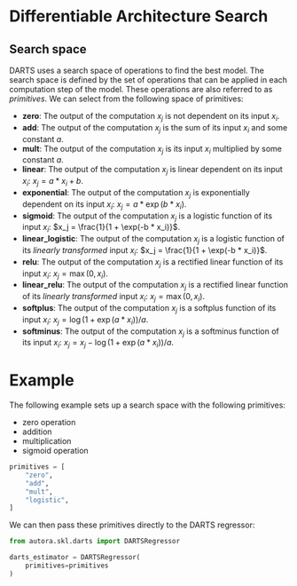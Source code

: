 # Differentiable Architecture Search

## Search space

DARTS uses a search space of operations to find the best model. The search space is defined by the set of operations that can be applied in each computation step of the model. These operations are also referred to as *primitives*. We can select from the following space of primitives:

- **zero**: The output of the computation $x_j$ is not dependent on its input $x_i$.
- **add**: The output of the computation $x_j$ is the sum of its input $x_i$ and some constant $a$.
- **mult**: The output of the computation $x_j$ is its input $x_i$ multiplied by some constant $a$.
- **linear**: The output of the computation $x_j$ is linear dependent on its input $x_i$: $x_j = a * x_i + b$.
- **exponential**: The output of the computation $x_j$ is exponentially dependent on its input $x_i$: $x_j = a * \exp(b * x_i)$.
- **sigmoid**: The output of the computation $x_j$ is a logistic function of its input $x_i$: $x_j = \frac{1}{1 + \exp(-b * x_i)}$.
- **linear_logistic**: The output of the computation $x_j$ is a logistic function of its *linearly transformed* input $x_i$: $x_j = \frac{1}{1 + \exp(-b * x_i)}$.
- **relu**: The output of the computation $x_j$ is a rectified linear function of its input $x_i$: $x_j = \max(0, x_i)$.
- **linear_relu**: The output of the computation $x_j$ is a rectified linear function of its *linearly transformed* input $x_i$: $x_j = \max(0, x_i)$.
- **softplus**: The output of the computation $x_j$ is a softplus function of its input $x_i$: $x_j = \log(1 + \exp(a * x_i)) / a$.
- **softminus**: The output of the computation $x_j$ is a softminus function of its input $x_i$: $x_j = x_j - \log(1 + \exp(a * x_i)) / a$.

# Example

The following example sets up a search space with the following primitives:
- zero operation
- addition
- multiplication
- sigmoid operation

```python
primitives = [
    "zero",
    "add",
    "mult",
    "logistic",
]
```

We can then pass these primitives directly to the DARTS regressor:

```python
from autora.skl.darts import DARTSRegressor

darts_estimator = DARTSRegressor(
    primitives=primitives
)
```
